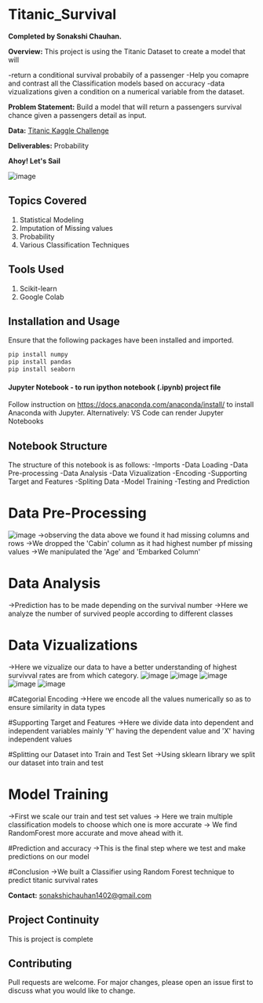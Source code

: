 # Titanic_Survival

**Completed by Sonakshi Chauhan.**

**Overview:** This project is using the Titanic Dataset to create a model that will 

-return a conditional survival probabily of a passenger 
-Help you comapre and contrast all the Classification models based on accuracy
-data vizualizations given a condition on a numerical variable from the dataset. 

**Problem Statement:** Build a model that will return a passengers survival chance given a passengers detail as input. 

**Data:** [Titanic Kaggle Challenge](https://www.kaggle.com/c/titanic)

**Deliverables:** Probability

**Ahoy! Let's Sail**

![image](https://user-images.githubusercontent.com/91408631/236147768-d38e20f2-9fb5-463a-895b-bdf245d7486c.png)

## Topics Covered
1. Statistical Modeling
2. Imputation of Missing values
3. Probability
4. Various Classification Techniques

## Tools Used
1. Scikit-learn
2. Google Colab

## Installation and Usage

Ensure that the following packages have been installed and imported.
```bash
pip install numpy
pip install pandas
pip install seaborn
```

#### Jupyter Notebook - to run ipython notebook (.ipynb) project file
Follow instruction on https://docs.anaconda.com/anaconda/install/ to install Anaconda with Jupyter. 
Alternatively:
VS Code can render Jupyter Notebooks
## Notebook Structure
The structure of this notebook is as follows:
 -Imports
 -Data Loading
 -Data Pre-processing
 -Data Analysis
 -Data Vizualization
 -Encoding
 -Supporting Target and Features
 -Spliting Data
 -Model Training
 -Testing and Prediction

# Data Pre-Processing
![image](https://user-images.githubusercontent.com/91408631/236141960-b32180b1-d28d-463b-a8ab-83cec87f6963.png)
->observing the data above we found it had missing columns and rows
->We dropped the 'Cabin' column as it had highest number pf missing values
->We manipulated the 'Age' and  'Embarked Column'

# Data Analysis
->Prediction has to be made depending on the survival number
->Here we analyze the number of survived people according to different classes

# Data Vizualizations
->Here we vizualize our data to have a better understanding of highest survivval rates are from which category.
![image](https://user-images.githubusercontent.com/91408631/236144604-f6067773-cf16-4add-ac21-f5967e4501c7.png)
![image](https://user-images.githubusercontent.com/91408631/236144674-69915a59-1ba7-4694-a226-0b3cf233e6e4.png)
![image](https://user-images.githubusercontent.com/91408631/236144747-27aa26fc-8a3a-4847-b940-d5573807c68b.png)
![image](https://user-images.githubusercontent.com/91408631/236144821-d6c76bce-2b55-4dea-bf5e-6c037cd6550e.png)
![image](https://user-images.githubusercontent.com/91408631/236144908-940a99f0-4e5d-4199-9429-7e5f29f0adbb.png)

#Categorial Encoding
->Here we encode all the values numerically so as to ensure similarity in data types

#Supporting Target and Features
->Here we divide data into dependent and independent variables mainly 'Y' having the dependent value and 'X' having independent values 

#Splitting our Dataset into Train and Test Set
->Using sklearn library we split our dataset into train and test

# Model Training
->First we scale our train and test set values
-> Here we train multiple classification models to choose which one is more accurate
-> We find RandomForest more accurate and move ahead with it.

#Prediction and accuracy
->This is the final step where we test and make predictions on our model

#Conclusion
->We built a Classifier using Random Forest technique to predict titanic survival rates

**Contact:** sonakshichauhan1402@gmail.com

## Project Continuity
This is project is complete

## Contributing
Pull requests are welcome. For major changes, please open an issue first to discuss what you would like to change. 
